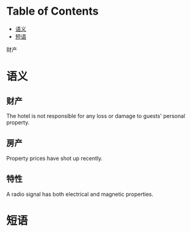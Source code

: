 
# Table of Contents

-   [语义](#org4454d7a)
-   [短语](#org69fe6d5)

财产


<a id="org4454d7a"></a>

# 语义


## 财产

The hotel is not responsible for any loss or damage to guests' personal property.


## 房产

Property prices have shot up recently.


## 特性

A radio signal has both electrical and magnetic properties.


<a id="org69fe6d5"></a>

# 短语
